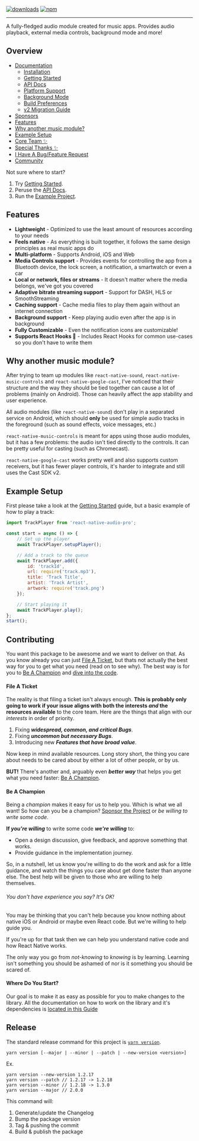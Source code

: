 [![downloads](https://img.shields.io/npm/dw/react-native-audio-pro.svg)](https://www.npmjs.com/package/react-native-audio-pro)
[![npm](https://img.shields.io/npm/v/react-native-audio-pro.svg)](https://www.npmjs.com/package/react-native-audio-pro)

----

A fully-fledged audio module created for music apps. Provides audio playback, external media controls, background mode and more!

## Overview

- [Documentation](https://evergrace-co.github.io/react-native-audio-pro)
  * [Installation](https://evergrace-co.github.io/react-native-audio-pro/docs/basics/installation/)
  * [Getting Started](https://evergrace-co.github.io/react-native-audio-pro/docs/basics/getting-started/)
  * [API Docs](https://evergrace-co.github.io/react-native-audio-pro/docs/api/events)
  * [Platform Support](https://evergrace-co.github.io/react-native-audio-pro/docs/basics/platform-support)
  * [Background Mode](https://evergrace-co.github.io/react-native-audio-pro/docs/basics/background-mode)
  * [Build Preferences](https://evergrace-co.github.io/react-native-audio-pro/docs/basics/build-preferences)
  * [v2 Migration Guide](https://evergrace-co.github.io/react-native-audio-pro/docs/v2-migration)
- [Sponsors](#sponsors)
- [Features](#features)
- [Why another music module?](#why-another-music-module)
- [Example Setup](#example-setup)
- [Core Team ✨](#core-team-)
- [Special Thanks ✨](#special-thanks-)
- [I Have A Bug/Feature Request](#contributing)
- [Community](#Community)

Not sure where to start?

1. Try [Getting Started](https://evergrace-co.github.io/react-native-audio-pro/docs/basics/getting-started).
2. Peruse the [API Docs](https://evergrace-co.github.io/react-native-audio-pro/docs/api/events).
3. Run the [Example Project](/example).

## Features

* **Lightweight** - Optimized to use the least amount of resources according to your needs
* **Feels native** - As everything is built together, it follows the same design principles as real music apps do
* **Multi-platform** - Supports Android, iOS and Web
* **Media Controls support** - Provides events for controlling the app from a Bluetooth device, the lock screen, a notification, a smartwatch or even a car
* **Local or network, files or streams** - It doesn't matter where the media belongs, we've got you covered
* **Adaptive bitrate streaming support** - Support for DASH, HLS or SmoothStreaming
* **Caching support** - Cache media files to play them again without an internet connection
* **Background support** - Keep playing audio even after the app is in background
* **Fully Customizable** - Even the notification icons are customizable!
* **Supports React Hooks 🎣** - Includes React Hooks for common use-cases so you don't have to write them

## Why another music module?
After trying to team up modules like `react-native-sound`, `react-native-music-controls` and `react-native-google-cast`, I've noticed that their structure and the way they should be tied together can cause a lot of problems (mainly on Android). Those can heavily affect the app stability and user experience.

All audio modules (like `react-native-sound`) don't play in a separated service on Android, which should **only** be used for simple audio tracks in the foreground (such as sound effects, voice messages, etc.)

`react-native-music-controls` is meant for apps using those audio modules, but it has a few problems: the audio isn't tied directly to the controls. It can be pretty useful for casting (such as Chromecast).

`react-native-google-cast` works pretty well and also supports custom receivers, but it has fewer player controls, it's harder to integrate and still uses the Cast SDK v2.

## Example Setup

First please take a look at the [Getting Started](https://evergrace-co.github.io/react-native-audio-pro/docs/basics/getting-started/) guide, but a basic example of how to play a track:

```javascript
import TrackPlayer from 'react-native-audio-pro';

const start = async () => {
    // Set up the player
    await TrackPlayer.setupPlayer();

    // Add a track to the queue
    await TrackPlayer.add({
        id: 'trackId',
        url: require('track.mp3'),
        title: 'Track Title',
        artist: 'Track Artist',
        artwork: require('track.png')
    });

    // Start playing it
    await TrackPlayer.play();
};
start();
```
## Contributing

You want this package to be awesome and we want to deliver on that. As you know
already you can just [File A Ticket](#file-a-ticket), but thats not actually the
best way for you to get what you need (read on to see why). The best way is for
you to [Be A Champion](#be-a-champion) and [dive into the code](#where-do-you-start).

#### File A Ticket

The reality is that filing a ticket isn't always enough. **This is probably only
going to work if your issue aligns with both the interests _and_ the resources available** to the core team. Here are the things that align with our _interests_
in order of priority.

1. Fixing **_widespread, common, and critical Bugs_**.
2. Fixing **_uncommon but necessary Bugs_**.
3. Introducing new  **_Features that have broad value_**.

Now keep in mind available resources. Long story short, the thing you care about
needs to be cared about by either a lot of other people, or by us.

**BUT!** There's another and, arguably even **_better way_** that helps you get what
you need faster: [Be A Champion](#be-a-champion).

#### Be A Champion

Being a _champion_ makes it easy for us to help you. Which is what we all want!
So how can you be a champion? [Sponsor the Project](https://github.com/sponsors/evergrace-co) or _be willing to write some code_.

**If _you're willing_** to write some code **_we're willing_** to:

- Open a design discussion, give feedback, and approve something that works.
- Provide guidance in the implementation journey.

So, in a nutshell, let us know you're willing to do the work and ask for a little
guidance, and watch the things you care about get done faster than anyone else.
The best help will be given to those who are willing to help themselves.

###### You don't have experience you say? It's OK!

You may be thinking that you can't help because you know nothing about native
iOS or Android or maybe even React code. But we're willing to help guide you.

If you're up for that task then we can help you understand native code and how
React Native works.

The only way you go from _not-knowing_ to _knowing_ is by learning. Learning isn't
something you should be ashamed of nor is it something you should be scared of.

#### Where Do You Start?

Our goal is to make it as easy as possible for you to make changes to the library.
All the documentation on how to work on the library and it's dependencies is
[located in this Guide](./example/README.md)

## Release

The standard release command for this project is [`yarn version`](https://classic.yarnpkg.com/lang/en/docs/cli/version/).

```
yarn version [--major | --minor | --patch | --new-version <version>]
```

Ex.

```
yarn version --new-version 1.2.17
yarn version --patch // 1.2.17 -> 1.2.18
yarn version --minor // 1.2.18 -> 1.3.0
yarn version --major // 2.0.0
```

This command will:

1. Generate/update the Changelog
2. Bump the package version
3. Tag & pushing the commit
4. Build & publish the package
